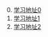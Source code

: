 0. [学习地址0](https://ke.qq.com/course/228864)
1. [学习地址1](http://study.163.com/course/courseMain.htm?courseId=320022#/courseDetail?tab=1)
2. [学习地址2](http://study.163.com/course/courseMain.htm?courseId=1004429010)
